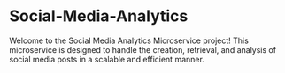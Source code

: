 # Social-Media-Analytics
Welcome to the Social Media Analytics Microservice project! This microservice is designed to handle the creation, retrieval, and analysis of social media posts in a scalable and efficient manner.
